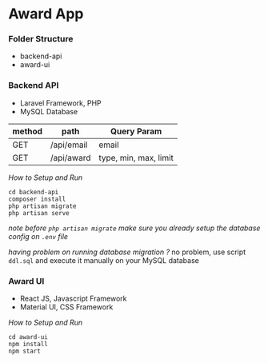 # Award App

### Folder Structure
- backend-api 
- award-ui

### Backend API
- Laravel Framework, PHP
- MySQL Database 

|method|path|Query Param|
|---|---|---|
|GET|/api/email|email|
|GET|/api/award|type, min, max, limit|

*How to Setup and Run*
```
cd backend-api
composer install
php artisan migrate
php artisan serve
```
*note*
_before `php artisan migrate` make sure you already setup the database config on `.env` file_

*having problem on running database migration ?*
no problem, use script `ddl.sql` and execute it manually on your MySQL database

### Award UI
- React JS, Javascript Framework
- Material UI, CSS Framework

*How to Setup and Run*
```
cd award-ui
npm install
npm start
```
